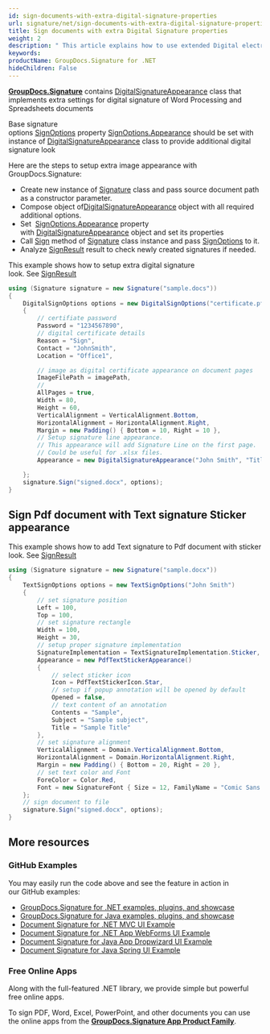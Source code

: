 ```yaml
---
id: sign-documents-with-extra-digital-signature-properties
url: signature/net/sign-documents-with-extra-digital-signature-properties
title: Sign documents with extra Digital Signature properties
weight: 2
description: " This article explains how to use extended Digital electronic signatures options and adjustment on document page."
keywords: 
productName: GroupDocs.Signature for .NET
hideChildren: False
---
```

[**GroupDocs.Signature**](https://products.groupdocs.com/signature/net) contains [DigitalSignatureAppearance](https://reference.groupdocs.com/signature/net/groupdocs.signature.options.appearances/digitalsignatureappearance) class that implements extra settings for digital signature of Word Processing and Spreadsheets documents

Base signature options [SignOptions](https://reference.groupdocs.com/signature/net/groupdocs.signature.options/signoptions) property [SignOptions.Appearance](https://reference.groupdocs.com/signature/net/groupdocs.signature.options/signoptions/appearance) should be set with instance of [DigitalSignatureAppearance](https://reference.groupdocs.com/signature/net/groupdocs.signature.options.appearances/digitalsignatureappearance) class to provide additional digital signature look

Here are the steps to setup extra image appearance with GroupDocs.Signature:

* Create new instance of [Signature](https://reference.groupdocs.com/signature/net/groupdocs.signature/signature) class and pass source document path as a constructor parameter.
* Compose object of[DigitalSignatureAppearance](https://reference.groupdocs.com/signature/net/groupdocs.signature.options.appearances/digitalsignatureappearance) object with all required additional options.
* Set  [SignOptions.Appearance](https://reference.groupdocs.com/signature/net/groupdocs.signature.options/signoptions/appearance) property with [DigitalSignatureAppearance](https://reference.groupdocs.com/signature/net/groupdocs.signature.options.appearances/digitalsignatureappearance) object and set its properties
* Call [Sign](https://reference.groupdocs.com/signature/net/groupdocs.signature/signature/sign/) method of [Signature](https://reference.groupdocs.com/signature/net/groupdocs.signature/signature) class instance and pass [SignOptions](https://reference.groupdocs.com/signature/net/groupdocs.signature.options/signoptions) to it.
* Analyze [SignResult](https://reference.groupdocs.com/signature/net/groupdocs.signature.domain/signresult) result to check newly created signatures if needed.  

This example shows how to setup extra digital signature look. See [SignResult](https://reference.groupdocs.com/signature/net/groupdocs.signature.domain/signresult)

```csharp
using (Signature signature = new Signature("sample.docs"))
{
    DigitalSignOptions options = new DigitalSignOptions("certificate.pfx")
    {
        // certifiate password
        Password = "1234567890",
        // digital certificate details
        Reason = "Sign",
        Contact = "JohnSmith",
        Location = "Office1",

        // image as digital certificate appearance on document pages
        ImageFilePath = imagePath,
        //
        AllPages = true,
        Width = 80,
        Height = 60,
        VerticalAlignment = VerticalAlignment.Bottom,
        HorizontalAlignment = HorizontalAlignment.Right,
        Margin = new Padding() { Bottom = 10, Right = 10 },
        // Setup signature line appearance.
        // This appearance will add Signature Line on the first page.
        // Could be useful for .xlsx files.
        Appearance = new DigitalSignatureAppearance("John Smith", "Title", "jonny@test.com")

    };
    signature.Sign("signed.docx", options);
}


```

## Sign Pdf document with Text signature Sticker appearance

This example shows how to add Text signature to Pdf document with sticker look. See [SignResult](https://reference.groupdocs.com/signature/net/groupdocs.signature.domain/signresult)

```csharp
using (Signature signature = new Signature("sample.docx"))
{
    TextSignOptions options = new TextSignOptions("John Smith")
    {
        // set signature position
        Left = 100,
        Top = 100,
        // set signature rectangle
        Width = 100,
        Height = 30,
        // setup proper signature implementation
        SignatureImplementation = TextSignatureImplementation.Sticker,
        Appearance = new PdfTextStickerAppearance()
        {
            // select sticker icon
            Icon = PdfTextStickerIcon.Star,
            // setup if popup annotation will be opened by default
            Opened = false,
            // text content of an annotation
            Contents = "Sample",
            Subject = "Sample subject",
            Title = "Sample Title"
        },
        // set signature alignment
        VerticalAlignment = Domain.VerticalAlignment.Bottom,
        HorizontalAlignment = Domain.HorizontalAlignment.Right,
        Margin = new Padding() { Bottom = 20, Right = 20 },
        // set text color and Font
        ForeColor = Color.Red,
        Font = new SignatureFont { Size = 12, FamilyName = "Comic Sans MS" },
    };
    // sign document to file
    signature.Sign("signed.docx", options);
}
```

## More resources

### GitHub Examples

You may easily run the code above and see the feature in action in our GitHub examples:

* [GroupDocs.Signature for .NET examples, plugins, and showcase](https://github.com/groupdocs-signature/GroupDocs.Signature-for-.NET)
* [GroupDocs.Signature for Java examples, plugins, and showcase](https://github.com/groupdocs-signature/GroupDocs.Signature-for-Java)
* [Document Signature for .NET MVC UI Example](https://github.com/groupdocs-signature/GroupDocs.Signature-for-.NET-MVC)
* [Document Signature for .NET App WebForms UI Example](https://github.com/groupdocs-signature/GroupDocs.Signature-for-.NET-WebForms)
* [Document Signature for Java App Dropwizard UI Example](https://github.com/groupdocs-signature/GroupDocs.Signature-for-Java-Dropwizard)
* [Document Signature for Java Spring UI Example](https://github.com/groupdocs-signature/GroupDocs.Signature-for-Java-Spring)

### Free Online Apps

Along with the full-featured .NET library, we provide simple but powerful free online apps.

To sign PDF, Word, Excel, PowerPoint, and other documents you can use the online apps from the **[GroupDocs.Signature App Product Family](https://products.groupdocs.app/signature/family)**.
